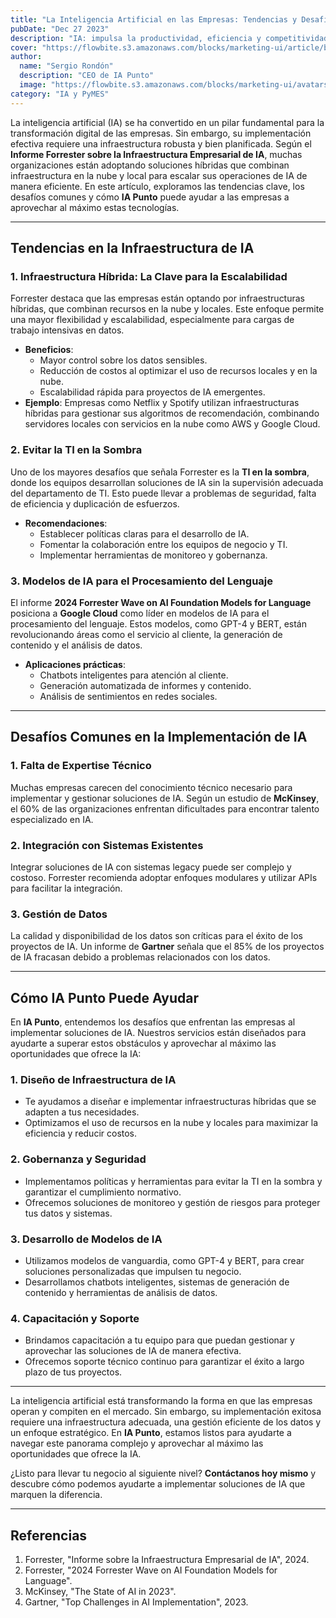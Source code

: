 ```yaml
---
title: "La Inteligencia Artificial en las Empresas: Tendencias y Desafíos"
pubDate: "Dec 27 2023"
description: "IA: impulsa la productividad, eficiencia y competitividad de tu empresa. IA Punto te ayuda a implementar una infraestructura de IA personalizada."
cover: "https://flowbite.s3.amazonaws.com/blocks/marketing-ui/article/blog-1.png"
author:
  name: "Sergio Rondón"
  description: "CEO de IA Punto"
  image: "https://flowbite.s3.amazonaws.com/blocks/marketing-ui/avatars/jese-leos.png"
category: "IA y PyMES"
---
```


La inteligencia artificial (IA) se ha convertido en un pilar fundamental para la transformación digital de las empresas. Sin embargo, su implementación efectiva requiere una infraestructura robusta y bien planificada. Según el **Informe Forrester sobre la Infraestructura Empresarial de IA**, muchas organizaciones están adoptando soluciones híbridas que combinan infraestructura en la nube y local para escalar sus operaciones de IA de manera eficiente. En este artículo, exploramos las tendencias clave, los desafíos comunes y cómo **IA Punto** puede ayudar a las empresas a aprovechar al máximo estas tecnologías.

---

## Tendencias en la Infraestructura de IA

### 1. Infraestructura Híbrida: La Clave para la Escalabilidad

Forrester destaca que las empresas están optando por infraestructuras híbridas, que combinan recursos en la nube y locales. Este enfoque permite una mayor flexibilidad y escalabilidad, especialmente para cargas de trabajo intensivas en datos.

- **Beneficios**:
  - Mayor control sobre los datos sensibles.
  - Reducción de costos al optimizar el uso de recursos locales y en la nube.
  - Escalabilidad rápida para proyectos de IA emergentes.
- **Ejemplo**: Empresas como Netflix y Spotify utilizan infraestructuras híbridas para gestionar sus algoritmos de recomendación, combinando servidores locales con servicios en la nube como AWS y Google Cloud.

### 2. Evitar la TI en la Sombra

Uno de los mayores desafíos que señala Forrester es la **TI en la sombra**, donde los equipos desarrollan soluciones de IA sin la supervisión adecuada del departamento de TI. Esto puede llevar a problemas de seguridad, falta de eficiencia y duplicación de esfuerzos.

- **Recomendaciones**:
  - Establecer políticas claras para el desarrollo de IA.
  - Fomentar la colaboración entre los equipos de negocio y TI.
  - Implementar herramientas de monitoreo y gobernanza.

### 3. Modelos de IA para el Procesamiento del Lenguaje

El informe **2024 Forrester Wave on AI Foundation Models for Language** posiciona a **Google Cloud** como líder en modelos de IA para el procesamiento del lenguaje. Estos modelos, como GPT-4 y BERT, están revolucionando áreas como el servicio al cliente, la generación de contenido y el análisis de datos.

- **Aplicaciones prácticas**:
  - Chatbots inteligentes para atención al cliente.
  - Generación automatizada de informes y contenido.
  - Análisis de sentimientos en redes sociales.

---

## Desafíos Comunes en la Implementación de IA

### 1. Falta de Expertise Técnico

Muchas empresas carecen del conocimiento técnico necesario para implementar y gestionar soluciones de IA. Según un estudio de **McKinsey**, el 60% de las organizaciones enfrentan dificultades para encontrar talento especializado en IA.

### 2. Integración con Sistemas Existentes

Integrar soluciones de IA con sistemas legacy puede ser complejo y costoso. Forrester recomienda adoptar enfoques modulares y utilizar APIs para facilitar la integración.

### 3. Gestión de Datos

La calidad y disponibilidad de los datos son críticas para el éxito de los proyectos de IA. Un informe de **Gartner** señala que el 85% de los proyectos de IA fracasan debido a problemas relacionados con los datos.

---

## Cómo IA Punto Puede Ayudar

En **IA Punto**, entendemos los desafíos que enfrentan las empresas al implementar soluciones de IA. Nuestros servicios están diseñados para ayudarte a superar estos obstáculos y aprovechar al máximo las oportunidades que ofrece la IA:

### 1. Diseño de Infraestructura de IA

- Te ayudamos a diseñar e implementar infraestructuras híbridas que se adapten a tus necesidades.
- Optimizamos el uso de recursos en la nube y locales para maximizar la eficiencia y reducir costos.

### 2. Gobernanza y Seguridad

- Implementamos políticas y herramientas para evitar la TI en la sombra y garantizar el cumplimiento normativo.
- Ofrecemos soluciones de monitoreo y gestión de riesgos para proteger tus datos y sistemas.

### 3. Desarrollo de Modelos de IA

- Utilizamos modelos de vanguardia, como GPT-4 y BERT, para crear soluciones personalizadas que impulsen tu negocio.
- Desarrollamos chatbots inteligentes, sistemas de generación de contenido y herramientas de análisis de datos.

### 4. Capacitación y Soporte

- Brindamos capacitación a tu equipo para que puedan gestionar y aprovechar las soluciones de IA de manera efectiva.
- Ofrecemos soporte técnico continuo para garantizar el éxito a largo plazo de tus proyectos.

---

La inteligencia artificial está transformando la forma en que las empresas operan y compiten en el mercado. Sin embargo, su implementación exitosa requiere una infraestructura adecuada, una gestión eficiente de los datos y un enfoque estratégico. En **IA Punto**, estamos listos para ayudarte a navegar este panorama complejo y aprovechar al máximo las oportunidades que ofrece la IA.

¿Listo para llevar tu negocio al siguiente nivel? **Contáctanos hoy mismo** y descubre cómo podemos ayudarte a implementar soluciones de IA que marquen la diferencia.

---

## Referencias

1. Forrester, "Informe sobre la Infraestructura Empresarial de IA", 2024.
2. Forrester, "2024 Forrester Wave on AI Foundation Models for Language".
3. McKinsey, "The State of AI in 2023".
4. Gartner, "Top Challenges in AI Implementation", 2023.
